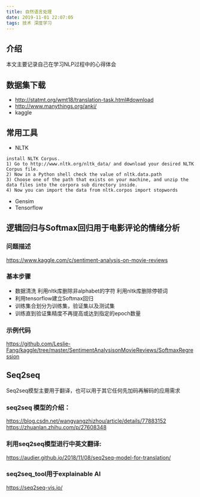 ```yaml
---
title: 自然语言处理
date: 2019-11-01 22:07:05
tags: 技术 深度学习
---
```

## 介绍
本文主要记录自己在学习NLP过程中的心得体会

## 数据集下载
* http://statmt.org/wmt18/translation-task.html#download
* http://www.manythings.org/anki/
* kaggle

## 常用工具
* NLTK
```
install NLTK Corpus.
1) Go to http://www.nltk.org/nltk_data/ and download your desired NLTK Corpus file.
2) Now in a Python shell check the value of nltk.data.path
3) Choose one of the path that exists on your machine, and unzip the data files into the corpora sub directory inside.
4) Now you can import the data from nltk.corpos import stopwords
```
* Gensim
* Tensorflow

## 逻辑回归与Softmax回归用于电影评论的情绪分析
### 问题描述
https://www.kaggle.com/c/sentiment-analysis-on-movie-reviews

### 基本步骤
* 数据清洗
利用nltk库删除非alphabet的字符
利用nltk库删除停顿词
* 利用tensorflow建立Softmax回归
* 训练集合划分为训练集，验证集以及测试集
* 训练直到验证集精度不再提高或达到指定的epoch数量

### 示例代码
https://github.com/Leslie-Fang/kaggle/tree/master/SentimentAnalysisonMovieReviews/SoftmaxRegression

## Seq2seq
Seq2seq模型主要用于翻译，也可以用于其它任何先加码再解码的应用需求
### seq2seq 模型的介绍：
https://blog.csdn.net/wangyangzhizhou/article/details/77883152
https://zhuanlan.zhihu.com/p/27608348
### 利用seq2seq模型进行中英文翻译:
https://audier.github.io/2018/11/08/seq2seq-model-for-translation/
### seq2seq_tool用于explainable AI
https://seq2seq-vis.io/
